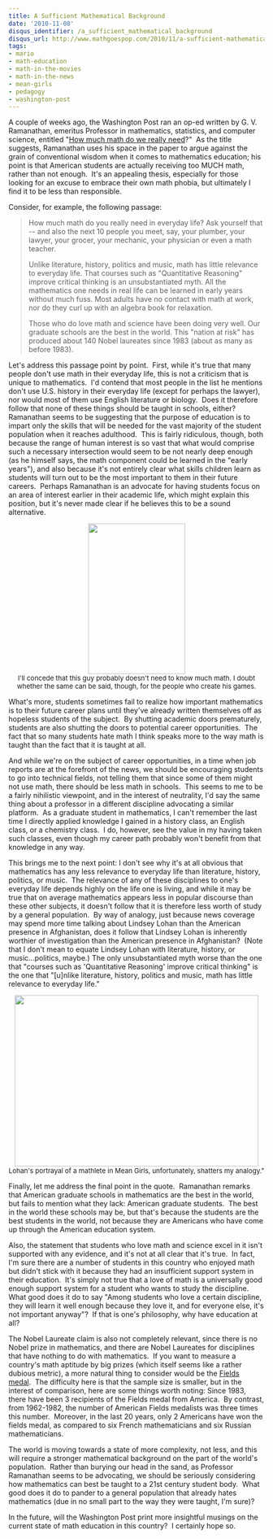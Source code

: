 ```yaml
---
title: A Sufficient Mathematical Background
date: '2010-11-08'
disqus_identifier: /a_sufficient_mathematical_background
disqus_url: http://www.mathgoespop.com/2010/11/a-sufficient-mathematical-background.html
tags:
- mario
- math-education
- math-in-the-movies
- math-in-the-news
- mean-girls
- pedagogy
- washington-post
---
```

A couple of weeks ago, the Washington Post ran an op-ed written by G. V. Ramanathan, emeritus Professor in mathematics, statistics, and computer science, entitled "<a href="http://www.washingtonpost.com/wp-dyn/content/article/2010/10/22/AR2010102205451.html">How much math do we really need</a>?"  As the title suggests, Ramanathan uses his space in the paper to argue against the grain of conventional wisdom when it comes to mathematics education; his point is that American students are actually receiving too MUCH math, rather than not enough.  It's an appealing thesis, especially for those looking for an excuse to embrace their own math phobia, but ultimately I find it to be less than responsible.

Consider, for example, the following passage:
<blockquote>How much math do you really need in everyday life? Ask yourself that  -- and also the next 10 people you meet, say, your plumber, your lawyer,  your grocer, your mechanic, your physician or even a math teacher.

Unlike literature, history, politics and music, math has little  relevance to everyday life. That courses such as "Quantitative  Reasoning" improve critical thinking is an unsubstantiated myth. All the  mathematics one needs in real life can be learned in early years  without much fuss. Most adults have no contact with math at work, nor do  they curl up with an algebra book for relaxation.

Those who do love math and science have been doing very well. Our  graduate schools are the best in the world. This "nation at risk" has  produced about 140 Nobel laureates since 1983 (about as many as before  1983).</blockquote>
Let's address this passage point by point.  First, while it's true that many people don't use math in their everyday life, this is not a criticism that is unique to mathematics.  I'd contend that most people in the list he mentions don't use U.S. history in their everyday life (except for perhaps the lawyer), nor would most of them use English literature or biology.  Does it therefore follow that none of these things should be taught in schools, either?  Ramanathan seems to be suggesting that the purpose of education is to impart only the skills that will be needed for the vast majority of the student population when it reaches adulthood.  This is fairly ridiculous, though, both because the range of human interest is so vast that what would comprise such a necessary intersection would seem to be not nearly deep enough (as he himself says, the math component could be learned in the "early years"), and also because it's not entirely clear what skills children learn as students will turn out to be the most important to them in their future careers.  Perhaps Ramanathan is an advocate for having students focus on an area of interest earlier in their academic life, which might explain this position, but it's never made clear if he believes this to be a sound alternative.

<p style="text-align:center;font-size:small;"><a href="http://en.wikipedia.org/wiki/Mario"><img class="size-full wp-image-928" title="MarioSMBW" src="http://www.mathgoespop.com/images/2010/11/MarioSMBW.png" alt="" width="191" height="296" /></a><br>I'll concede that this guy probably doesn't need to know much math. I doubt whether the same can be said, though, for the people who create his games.</p>

What's more, students sometimes fail to realize how important mathematics is to their future career plans until they've already written themselves off as hopeless students of the subject.  By shutting academic doors prematurely, students are also shutting the doors to potential career opportunities.  The fact that so many students hate math I think speaks more to the way math is taught than the fact that it is taught at all.

And while we're on the subject of career opportunities, in a time when job reports are at the forefront of the news, we should be encouraging students to go into technical fields, not telling them that since some of them might not use math, there should be less math in schools.  This seems to me to be a fairly nihilistic viewpoint, and in the interest of neutrality, I'd say the same thing about a professor in a different discipline advocating a similar platform.  As a graduate student in mathematics, I can't remember the last time I directly applied knowledge I gained in a history class, an English class, or a chemistry class.  I do, however, see the value in my having taken such classes, even though my career path probably won't benefit from that knowledge in any way.

This brings me to the next point: I don't see why it's at all obvious that mathematics has any less relevance to everyday life than literature, history, politics, or music.  The relevance of any of these disciplines to one's everyday life depends highly on the life one is living, and while it may be true that on average mathematics appears less in popular discourse than these other subjects, it doesn't follow that it is therefore less worth of study by a general population.  By way of analogy, just because news coverage may spend more time talking about Lindsey Lohan than the American presence in Afghanistan, does it follow that Lindsey Lohan is inherently worthier of investigation than the American presence in Afghanistan?  (Note that I don't mean to equate Lindsey Lohan with literature, history, or music...politics, maybe.) The only unsubstantiated myth worse than the one that "courses such as 'Quantitative  Reasoning' improve critical thinking" is the one that "[u]nlike literature, history, politics and music, math has little  relevance to everyday life."

<p style="text-align:center;font-size:small;"><a href="http://www.imdb.com/title/tt0377092/"><img class="size-full wp-image-930" title="LohanMath" src="http://www.mathgoespop.com/images/2010/11/Picture-3.png" alt="" width="480" height="337" /></a><br>Lohan&#39;s portrayal of a mathlete in Mean Girls, unfortunately, shatters my analogy."</p>

Finally, let me address the final point in the quote.  Ramanathan remarks that American graduate schools in mathematics are the best in the world, but fails to mention what they lack: American graduate students.  The best in the world these schools may be, but that's because the students are the best students in the world, not because they are Americans who have come up through the American education system.

Also, the statement that students who love math and science excel in it isn't supported with any evidence, and it's not at all clear that it's true.  In fact, I'm sure there are a number of students in this country who enjoyed math but didn't stick with it because they had an insufficient support system in their education.  It's simply not true that a love of math is a universally good enough support system for a student who wants to study the discipline.  What good does it do to say "Among students who love a certain discipline, they will learn it well enough because they love it, and for everyone else, it's not important anyway"?  If that is one's philosophy, why have education at all?

The Nobel Laureate claim is also not completely relevant, since there is no Nobel prize in mathematics, and there are Nobel Laureates for disciplines that have nothing to do with mathematics.  If you want to measure a country's math aptitude by big prizes (which itself seems like a rather dubious metric), a more natural thing to consider would be the <a href="http://en.wikipedia.org/wiki/Fields_Medal">Fields medal</a>.  The difficulty here is that the sample size is smaller, but in the interest of comparison, here are some things worth noting: Since 1983, there have been 3 recipients of the Fields medal from America.  By contrast, from 1962-1982, the number of American Fields medalists was three times this number.  Moreover, in the last 20 years, only 2 Americans have won the fields medal, as compared to six French mathematicians and six Russian mathematicians.

The world is moving towards a state of more complexity, not less, and this will require a stronger mathematical background on the part of the world's population.  Rather than burying our head in the sand, as Professor Ramanathan seems to be advocating, we should be seriously considering how mathematics can best be taught to a 21st century student body.  What good does it do to pander to a general population that already hates mathematics (due in no small part to the way they were taught, I'm sure)?

In the future, will the Washington Post print more insightful musings on the current state of math education in this country?  I certainly hope so.
